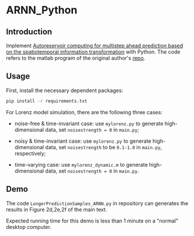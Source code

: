 <!--
 * @Date: 2021-08-10 10:55:32
 * @LastEditors: GodK
-->
# ARNN_Python

##  Introduction

Implement [Autoreservoir computing for multistep ahead prediction based on the spatiotemporal information transformation]([www.baidu.com](https://www.nature.com/articles/s41467-020-18381-0)) with Python. The code refers to the matlab program of the original author's [repo](https://github.com/RPcb/ARNN).


## Usage

First, install the necessary dependent packages:

```bash
pip install -r requirements.txt
```

For Lorenz model simulation, there are the following three cases:

* noise-free & time-invariant case: use `mylorenz.py` to generate high-dimensional data, set `noisestrength = 0` in `main.py`;

* noisy & time-invariant case: use `mylorenz.py` to generate high-dimensional data, set `noisestrength` to be `0.1-1.0` in `main.py`, respectively;

* time-varying case: use `mylorenz_dynamic.m` to generate high-dimensional data, set `noisestrength = 0` in `main.py`.

## Demo

The code `LongerPredictionSamples_ARNN.py` in repository can generates the results in Figure 2d,2e,2f of the main text.

Expected running time for this demo is less than 1 minute on a "normal" desktop computer.